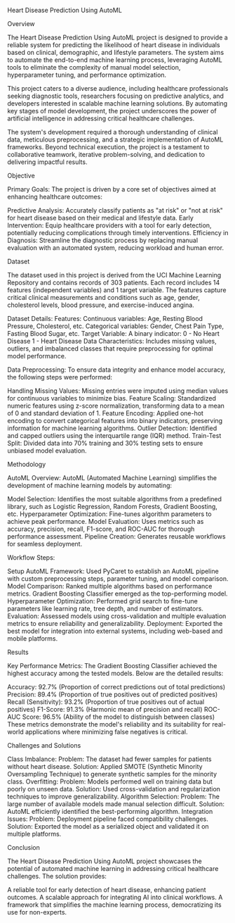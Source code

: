Heart Disease Prediction Using AutoML

 Overview

The Heart Disease Prediction Using AutoML project is designed to provide a reliable system for predicting the likelihood of heart disease in individuals based on clinical, demographic, and lifestyle parameters. The system aims to automate the end-to-end machine learning process, leveraging AutoML tools to eliminate the complexity of manual model selection, hyperparameter tuning, and performance optimization.

This project caters to a diverse audience, including healthcare professionals seeking diagnostic tools, researchers focusing on predictive analytics, and developers interested in scalable machine learning solutions. By automating key stages of model development, the project underscores the power of artificial intelligence in addressing critical healthcare challenges.

The system's development required a thorough understanding of clinical data, meticulous preprocessing, and a strategic implementation of AutoML frameworks. Beyond technical execution, the project is a testament to collaborative teamwork, iterative problem-solving, and dedication to delivering impactful results.

Objective

Primary Goals:
The project is driven by a core set of objectives aimed at enhancing healthcare outcomes:

Predictive Analysis: Accurately classify patients as "at risk" or "not at risk" for heart disease based on their medical and lifestyle data.
Early Intervention: Equip healthcare providers with a tool for early detection, potentially reducing complications through timely interventions.
Efficiency in Diagnosis: Streamline the diagnostic process by replacing manual evaluation with an automated system, reducing workload and human error.

Dataset

The dataset used in this project is derived from the UCI Machine Learning Repository and contains records of 303 patients. Each record includes 14 features (independent variables) and 1 target variable. The features capture critical clinical measurements and conditions such as age, gender, cholesterol levels, blood pressure, and exercise-induced angina.

Dataset Details:
Features:
Continuous variables: Age, Resting Blood Pressure, Cholesterol, etc.
Categorical variables: Gender, Chest Pain Type, Fasting Blood Sugar, etc.
Target Variable: A binary indicator:
0 - No Heart Disease
1 - Heart Disease
Data Characteristics: Includes missing values, outliers, and imbalanced classes that require preprocessing for optimal model performance.


Data Preprocessing:
To ensure data integrity and enhance model accuracy, the following steps were performed:

Handling Missing Values: Missing entries were imputed using median values for continuous variables to minimize bias.
Feature Scaling: Standardized numeric features using z-score normalization, transforming data to a mean of 0 and standard deviation of 1.
Feature Encoding: Applied one-hot encoding to convert categorical features into binary indicators, preserving information for machine learning algorithms.
Outlier Detection: Identified and capped outliers using the interquartile range (IQR) method.
Train-Test Split: Divided data into 70% training and 30% testing sets to ensure unbiased model evaluation.

Methodology

AutoML Overview:
AutoML (Automated Machine Learning) simplifies the development of machine learning models by automating:

Model Selection: Identifies the most suitable algorithms from a predefined library, such as Logistic Regression, Random Forests, Gradient Boosting, etc.
Hyperparameter Optimization: Fine-tunes algorithm parameters to achieve peak performance.
Model Evaluation: Uses metrics such as accuracy, precision, recall, F1-score, and ROC-AUC for thorough performance assessment.
Pipeline Creation: Generates reusable workflows for seamless deployment.

Workflow Steps:

Setup AutoML Framework:
Used PyCaret to establish an AutoML pipeline with custom preprocessing steps, parameter tuning, and model comparison.
Model Comparison:
Ranked multiple algorithms based on performance metrics. Gradient Boosting Classifier emerged as the top-performing model.
Hyperparameter Optimization:
Performed grid search to fine-tune parameters like learning rate, tree depth, and number of estimators.
Evaluation:
Assessed models using cross-validation and multiple evaluation metrics to ensure reliability and generalizability.
Deployment:
Exported the best model for integration into external systems, including web-based and mobile platforms.

Results

Key Performance Metrics:
The Gradient Boosting Classifier achieved the highest accuracy among the tested models. Below are the detailed results:

Accuracy: 92.7% (Proportion of correct predictions out of total predictions)
Precision: 89.4% (Proportion of true positives out of predicted positives)
Recall (Sensitivity): 93.2% (Proportion of true positives out of actual positives)
F1-Score: 91.3% (Harmonic mean of precision and recall)
ROC-AUC Score: 96.5% (Ability of the model to distinguish between classes)
These metrics demonstrate the model's reliability and its suitability for real-world applications where minimizing false negatives is critical.

Challenges and Solutions

Class Imbalance:
Problem: The dataset had fewer samples for patients without heart disease.
Solution: Applied SMOTE (Synthetic Minority Oversampling Technique) to generate synthetic samples for the minority class.
Overfitting:
Problem: Models performed well on training data but poorly on unseen data.
Solution: Used cross-validation and regularization techniques to improve generalizability.
Algorithm Selection:
Problem: The large number of available models made manual selection difficult.
Solution: AutoML efficiently identified the best-performing algorithm.
Integration Issues:
Problem: Deployment pipeline faced compatibility challenges.
Solution: Exported the model as a serialized object and validated it on multiple platforms.

Conclusion

The Heart Disease Prediction Using AutoML project showcases the potential of automated machine learning in addressing critical healthcare challenges. The solution provides:

A reliable tool for early detection of heart disease, enhancing patient outcomes.
A scalable approach for integrating AI into clinical workflows.
A framework that simplifies the machine learning process, democratizing its use for non-experts.
